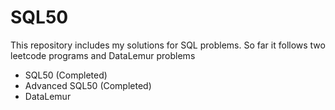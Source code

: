 # SQL50
This repository includes my solutions for SQL problems. 
So far it follows two leetcode programs and DataLemur problems
- SQL50 (Completed)
- Advanced SQL50 (Completed)
- DataLemur

